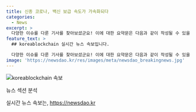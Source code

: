 ```yaml
---
title: 신종 코로나, 백신 보급 속도가 가속화되다
categories:
  - News
excerpt: >
  다양한 이슈를 다룬 기사를 찾아보셨군요! 이에 대한 요약문은 다음과 같이 작성될 수 있을 것 같습니다.  다양한 경제 및 사회 이슈를 다룬 각 언론사들의 보도 속에서, 국회에서의 채상병 특검법 상정과 관련한 문제, 그리고 소상공인을 포함한 경제 지원 등 다양한 이슈들이 다뤄지고 있습니다.  읽어주셔서 감사합니다. 
feature_text: >
  ## koreablockchain 실시간 뉴스 속보입니다.

  다양한 이슈를 다룬 기사를 찾아보셨군요! 이에 대한 요약문은 다음과 같이 작성될 수 있을 것 같습니다.  다양한 경제 및 사회 이슈를 다룬 각 언론사들의 보도 속에서, 국회에서의 채상병 특검법 상정과 관련한 문제, 그리고 소상공인을 포함한 경제 지원 등 다양한 이슈들이 다뤄지고 있습니다.  읽어주셔서 감사합니다. 
image: 'https://newsdao.kr/res/images/meta/newsdao_breakingnews.jpg'
---
```


<p><img src="https://newsdao.kr/res/images/meta/newsdao_breakingnews.jpg" alt="koreablockchain 속보" /></p>

<p>뉴스 섹션 분석</p>
실시간 뉴스 속보는, <a href="https://newsdao.kr" rel="dofollow">https://newsdao.kr</a>


